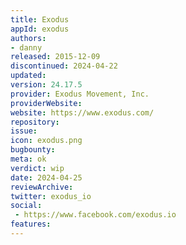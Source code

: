 ```yaml
---
title: Exodus
appId: exodus
authors:
- danny
released: 2015-12-09
discontinued: 2024-04-22
updated: 
version: 24.17.5
provider: Exodus Movement, Inc. 
providerWebsite: 
website: https://www.exodus.com/
repository: 
issue: 
icon: exodus.png
bugbounty: 
meta: ok
verdict: wip
date: 2024-04-25
reviewArchive:
twitter: exodus_io
social:
 - https://www.facebook.com/exodus.io
features:
---
```

